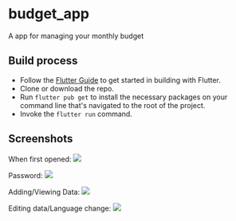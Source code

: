 # budget_app

A app for managing your monthly budget

## Build process

- Follow the [Flutter Guide](https://flutter.dev/docs/get-started/install) to get started in building with Flutter.
- Clone or download the repo.
- Run ``` flutter pub get ``` to install the necessary packages on your command line that's navigated to the root of the project.
- Invoke the ``` flutter run ``` command.


## Screenshots

When first opened: ![](https://i.imgur.com/SqyuyrK.png)


Password: ![](https://i.imgur.com/ar8qVZF.png)


Adding/Viewing Data: ![](https://i.imgur.com/3p3IMNV.png)


Editing data/Language change: ![](https://i.imgur.com/VYimQUL.png)
